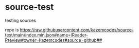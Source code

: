 # source-test
testing sources

repo is https://raw.githubusercontent.com/kazemcodes/source-test/main/index.min.json#name=IReader-Preview#owner=kazemcodes#source=github##
